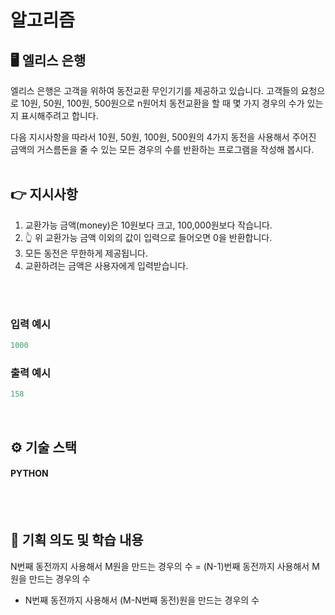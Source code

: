 # 알고리즘


## 🖥️ 엘리스 은행
엘리스 은행은 고객을 위하여 동전교환 무인기기를 제공하고 있습니다. 고객들의 요청으로 10원, 50원, 100원, 500원으로 n원어치 동전교환을 할 때 몇 가지 경우의 수가 있는지 표시해주려고 합니다.
<br>

다음 지시사항을 따라서 10원, 50원, 100원, 500원의 4가지 동전을 사용해서 주어진 금액의 거스름돈을 줄 수 있는 모든 경우의 수를 반환하는 프로그램을 작성해 봅시다.
<br>
<br>

## 👉 지시사항
1. 교환가능 금액(money)은 10원보다 크고, 100,000원보다 작습니다.
2. 👆 위 교환가능 금액 이외의 값이 입력으로 들어오면 0을 반환합니다.
3. 모든 동전은 무한하게 제공됩니다.
4. 교환하려는 금액은 사용자에게 입력받습니다.

<br>
<br>


### 입력 예시
```python
1000
```

### 출력 예시
```python
158
```
<br>

## ⚙️ 기술 스택
#### PYTHON

<br>
<br>

## 📌 기획 의도 및 학습 내용

N번째 동전까지 사용해서 M원을 만드는 경우의 수 =
(N-1)번째 동전까지 사용해서 M원을 만드는 경우의 수
+ N번째 동전까지 사용해서 (M-N번째 동전)원을 만드는 경우의 수
